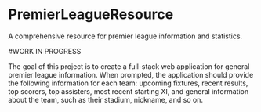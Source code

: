 # PremierLeagueResource
A comprehensive resource for premier league information and statistics. 

#WORK IN PROGRESS 

The goal of this project is to create a full-stack web application for general premier league information. When prompted, the application should provide the following information for each team: upcoming fixtures, recent results, top scorers, top assisters, most recent starting XI, and general information about the team, such as their stadium, nickname, and so on. 
